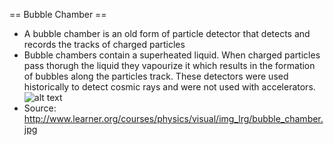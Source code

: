 == Bubble Chamber ==
 * A bubble chamber is an old form of particle detector that detects and records the tracks of charged particles
 * Bubble chambers contain a superheated liquid. When charged particles pass thorugh the liquid they vapourize it which results in the formation of bubbles along the particles track. These detectors were used historically to detect cosmic rays and were not used with accelerators.
 ![alt text](/img/BubbleChamber.png "Bubble Chamber")
 * Source: http://www.learner.org/courses/physics/visual/img_lrg/bubble_chamber.jpg
